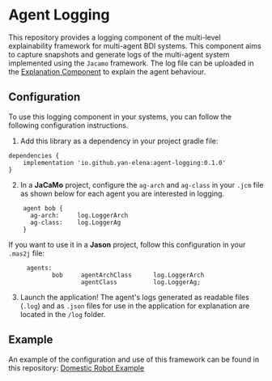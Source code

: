 # Agent Logging

This repository provides a logging component of the multi-level explainability framework for multi-agent BDI systems. This component aims to capture snapshots and generate logs of the multi-agent system implemented using the `Jacamo` framework. The log file can be uploaded in the [Explanation Component](https://yan-elena.github.io/agent-explanation/) to explain the agent behaviour.

## Configuration

To use this logging component in your systems, you can follow the following configuration instructions.

1. Add this library as a dependency in your project gradle file:
```
dependencies {
    implementation 'io.github.yan-elena:agent-logging:0.1.0'
}
```

2. In a **JaCaMo** project, configure the `ag-arch` and `ag-class` in your `.jcm` file as shown below for each agent you are interested in logging.
```
    agent bob { 
      ag-arch:     log.LoggerArch
      ag-class:    log.LoggerAg
    }
```

  If you want to use it in a **Jason** project, follow this configuration in your `.mas2j` file:
```
     agents:
            bob     agentArchClass      log.LoggerArch
                    agentClass          log.LoggerAg;
```

3. Launch the application! The agent's logs generated as readable files (`.log`) and as `.json` files for use in the application for explanation are located in the `/log` folder.

## Example

An example of the configuration and use of this framework can be found in this repository: [Domestic Robot Example](https://github.com/yan-elena/domestic-robot-example)
